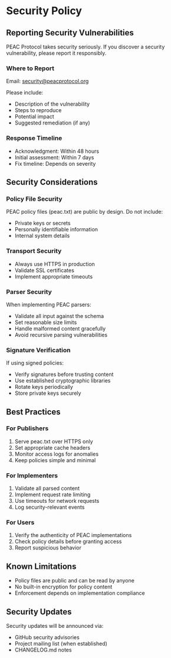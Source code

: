 # Security Policy

## Reporting Security Vulnerabilities

PEAC Protocol takes security seriously. If you discover a security vulnerability, please report it responsibly.

### Where to Report

Email: security@peacprotocol.org

Please include:

- Description of the vulnerability
- Steps to reproduce
- Potential impact
- Suggested remediation (if any)

### Response Timeline

- Acknowledgment: Within 48 hours
- Initial assessment: Within 7 days
- Fix timeline: Depends on severity

## Security Considerations

### Policy File Security

PEAC policy files (peac.txt) are public by design. Do not include:

- Private keys or secrets
- Personally identifiable information
- Internal system details

### Transport Security

- Always use HTTPS in production
- Validate SSL certificates
- Implement appropriate timeouts

### Parser Security

When implementing PEAC parsers:

- Validate all input against the schema
- Set reasonable size limits
- Handle malformed content gracefully
- Avoid recursive parsing vulnerabilities

### Signature Verification

If using signed policies:

- Verify signatures before trusting content
- Use established cryptographic libraries
- Rotate keys periodically
- Store private keys securely

## Best Practices

### For Publishers

1. Serve peac.txt over HTTPS only
2. Set appropriate cache headers
3. Monitor access logs for anomalies
4. Keep policies simple and minimal

### For Implementers

1. Validate all parsed content
2. Implement request rate limiting
3. Use timeouts for network requests
4. Log security-relevant events

### For Users

1. Verify the authenticity of PEAC implementations
2. Check policy details before granting access
3. Report suspicious behavior

## Known Limitations

- Policy files are public and can be read by anyone
- No built-in encryption for policy content
- Enforcement depends on implementation compliance

## Security Updates

Security updates will be announced via:

- GitHub security advisories
- Project mailing list (when established)
- CHANGELOG.md notes

